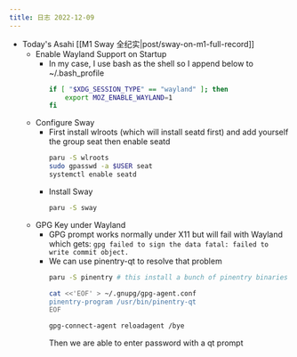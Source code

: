 ```yaml
---
title: 日志 2022-12-09
---
```

* Today's Asahi [[M1 Sway 全纪实|post/sway-on-m1-full-record]]
    * Enable Wayland Support on Startup 
        * In my case, I use bash as the shell so I append below to ~/.bash_profile
            ```bash
            if [ "$XDG_SESSION_TYPE" == "wayland" ]; then
                export MOZ_ENABLE_WAYLAND=1
            fi
            ```
    * Configure Sway
        * First install wlroots (which will install seatd first) and add yourself the group seat then enable seatd
            ```bash
            paru -S wlroots
            sudo gpasswd -a $USER seat
            systemctl enable seatd
            ```
        * Install Sway
            ```bash
            paru -S sway
            ```
    * GPG Key under Wayland
        * GPG prompt works normally under X11 but will fail with Wayland which gets: `gpg failed to sign the data fatal: failed to write commit object.` 
        * We can use pinentry-qt to resolve that problem
            ```bash
            paru -S pinentry # this install a bunch of pinentry binaries

            cat <<'EOF' > ~/.gnupg/gpg-agent.conf
            pinentry-program /usr/bin/pinentry-qt
            EOF

            gpg-connect-agent reloadagent /bye
            ```
          Then we are able to enter password with a qt prompt
